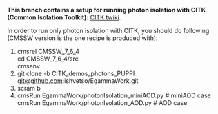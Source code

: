 <b> This branch contains a setup for running photon isolation with CITK (Common Isolation Toolkit):</b> [CITK twiki]. 

In order to run only photon isolation with CITK, you should do following (CMSSW version is the one recipe is produced with):

1. cmsrel CMSSW_7_6_4 <br />
cd CMSSW_7_6_4/src <br />
cmsenv <br />
2. git clone -b  CITK_demos_photons_PUPPI git@github.com:ishvetso/EgammaWork.git 
3. scram b 
4. cmsRun EgammaWork/photonIsolation_miniAOD.py # miniAOD case <br/>
   cmsRun EgammaWork/photonIsolation_AOD.py # AOD case


[CITK twiki]:https://twiki.cern.ch/twiki/bin/viewauth/CMS/CommonIDAndIsolationFW

